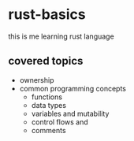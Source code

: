 # rust-basics
this is me learning rust language
## covered topics
- ownership
- common programming concepts
    - functions
    - data types
    - variables and mutability
    - control flows and
    - comments
    
